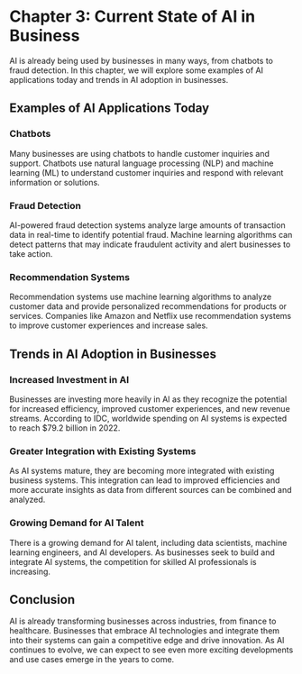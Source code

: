 Chapter 3: Current State of AI in Business
==========================================

AI is already being used by businesses in many ways, from chatbots to fraud detection. In this chapter, we will explore some examples of AI applications today and trends in AI adoption in businesses.

Examples of AI Applications Today
---------------------------------

### Chatbots

Many businesses are using chatbots to handle customer inquiries and support. Chatbots use natural language processing (NLP) and machine learning (ML) to understand customer inquiries and respond with relevant information or solutions.

### Fraud Detection

AI-powered fraud detection systems analyze large amounts of transaction data in real-time to identify potential fraud. Machine learning algorithms can detect patterns that may indicate fraudulent activity and alert businesses to take action.

### Recommendation Systems

Recommendation systems use machine learning algorithms to analyze customer data and provide personalized recommendations for products or services. Companies like Amazon and Netflix use recommendation systems to improve customer experiences and increase sales.

Trends in AI Adoption in Businesses
-----------------------------------

### Increased Investment in AI

Businesses are investing more heavily in AI as they recognize the potential for increased efficiency, improved customer experiences, and new revenue streams. According to IDC, worldwide spending on AI systems is expected to reach $79.2 billion in 2022.

### Greater Integration with Existing Systems

As AI systems mature, they are becoming more integrated with existing business systems. This integration can lead to improved efficiencies and more accurate insights as data from different sources can be combined and analyzed.

### Growing Demand for AI Talent

There is a growing demand for AI talent, including data scientists, machine learning engineers, and AI developers. As businesses seek to build and integrate AI systems, the competition for skilled AI professionals is increasing.

Conclusion
----------

AI is already transforming businesses across industries, from finance to healthcare. Businesses that embrace AI technologies and integrate them into their systems can gain a competitive edge and drive innovation. As AI continues to evolve, we can expect to see even more exciting developments and use cases emerge in the years to come.
